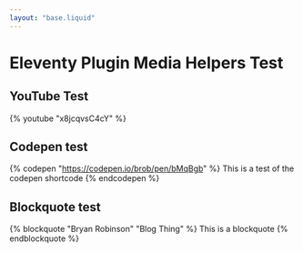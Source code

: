 ```yaml
---
layout: "base.liquid"
---
```


# Eleventy Plugin Media Helpers Test

## YouTube Test
    
{% youtube "x8jcqvsC4cY" %}

## Codepen test

{% codepen "https://codepen.io/brob/pen/bMqBgb" %}
This is a test of the codepen shortcode
{% endcodepen %}

## Blockquote test

{% blockquote "Bryan Robinson" "Blog Thing" %}
This is a blockquote
{% endblockquote %}